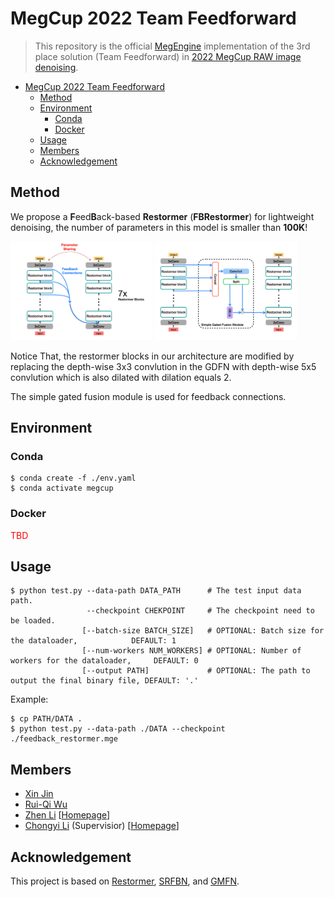 # MegCup 2022 Team Feedforward

> This repository is the official [MegEngine](https://www.megengine.org.cn/) implementation of the 3rd place solution (Team Feedforward) in [2022 MegCup RAW image denoising](https://studio.brainpp.com/competition/5?tab=rank).

- [MegCup 2022 Team Feedforward](#megcup-2022-team-feedforward)
  - [Method](#method)
  - [Environment](#environment)
    - [Conda](#conda)
    - [Docker](#docker)
  - [Usage](#usage)
  - [Members](#members)
  - [Acknowledgement](#acknowledgement)

## Method
We propose a **F**eed**B**ack-based **Restormer** (**FBRestormer**) for lightweight denoising, the number of parameters in this model is smaller than **100K**!

<img src='assets/arch.png' width=45% height=45%></img> <img src='assets/SGFM.png' width=45% height=45%></img>

Notice That, the restormer blocks in our architecture are modified by replacing the depth-wise 3x3 convlution in the GDFN with depth-wise 5x5 convlution which is also dilated with dilation equals 2.

The simple gated fusion module is used for feedback connections.

## Environment

### Conda

```shell
$ conda create -f ./env.yaml
$ conda activate megcup
```

### Docker

<font color=red>TBD</font>

## Usage

```shell
$ python test.py --data-path DATA_PATH      # The test input data path.
                 --checkpoint CHEKPOINT     # The checkpoint need to be loaded.
                [--batch-size BATCH_SIZE]   # OPTIONAL: Batch size for the dataloader,            DEFAULT: 1
                [--num-workers NUM_WORKERS] # OPTIONAL: Number of workers for the dataloader,     DEFAULT: 0
                [--output PATH]             # OPTIONAL: The path to output the final binary file, DEFAULT: '.'
```

Example:
```shell
$ cp PATH/DATA .
$ python test.py --data-path ./DATA --checkpoint ./feedback_restormer.mge
```

## Members

- [Xin Jin](https://github.com/Srameo)
- [Rui-Qi Wu](https://github.com/RQ-Wu)
- [Zhen Li](https://github.com/Paper99) \[[Homepage](https://paper99.github.io/)\]
- [Chongyi Li](https://github.com/Li-Chongyi) (Supervisior) \[[Homepage](https://li-chongyi.github.io/)\]

## Acknowledgement
This project is based on [Restormer](https://github.com/swz30/Restormer), [SRFBN](https://github.com/Paper99/SRFBN_CVPR19), and [GMFN](https://github.com/liqilei/GMFN).
